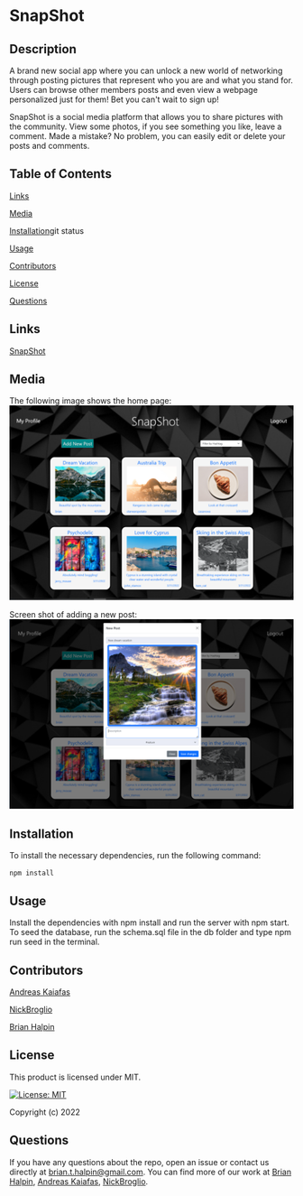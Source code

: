 # SnapShot

## Description
A brand new social app where you can unlock a new world of networking through posting pictures that represent who you are and what you stand for. Users can browse other members posts and even view a webpage personalized just for them! Bet you can't wait to sign up!

SnapShot is a social media platform that allows you to share pictures with the community.  View some photos, if you see something you like, leave a comment.  Made a mistake?  No problem, you can easily edit or delete your posts and comments. 

## Table of Contents

[Links](#links)

[Media](#media)

[Installation](#installation)git status

[Usage](#usage)

[Contributors](#contributors)

[License](#license)

[Questions](#questions)

## Links
[SnapShot](https://snapshotban.herokuapp.com/)

## Media
The following image shows the home page: 
![Home page of SnapShot](./public/images/main-page.png)

Screen shot of adding a new post:
![New post screen shot](./public/images/new-post.png)

## Installation
To install the necessary dependencies, run the following command:

    npm install

## Usage
Install the dependencies with npm install and run the server with npm start.  To seed the database, run the schema.sql file in the db folder and type npm run seed in the terminal.

## Contributors
[Andreas Kaiafas](https://github.com/Akaiafas526)

[NickBroglio](https://github.com/NickBroglio)

[Brian Halpin](https://github.com/bthalpin)

## License
This product is licensed under MIT.

[![License: MIT](https://img.shields.io/badge/License-MIT-yellow.svg)](https://opensource.org/licenses/MIT)

Copyright (c) 2022 

## Questions
If you have any questions about the repo, open an issue or contact us directly at <brian.t.halpin@gmail.com>. You can find more
    of our work at [Brian Halpin](https://github.com/bthalpin), [Andreas Kaiafas](https://github.com/Akaiafas526), [NickBroglio](https://github.com/NickBroglio).
